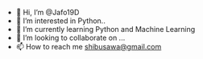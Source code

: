- 👋 Hi, I’m @Jafo19D
- 👀 I’m interested in Python..
- 🌱 I’m currently learning Python and Machine Learning
- 💞️ I’m looking to collaborate on ...
- 📫 How to reach me shibusawa@gmail.com

<!---
Jafo19D/Jafo19D is a ✨ special ✨ repository because its `README.md` (this file) appears on your GitHub profile.
You can click the Preview link to take a look at your changes.
--->
